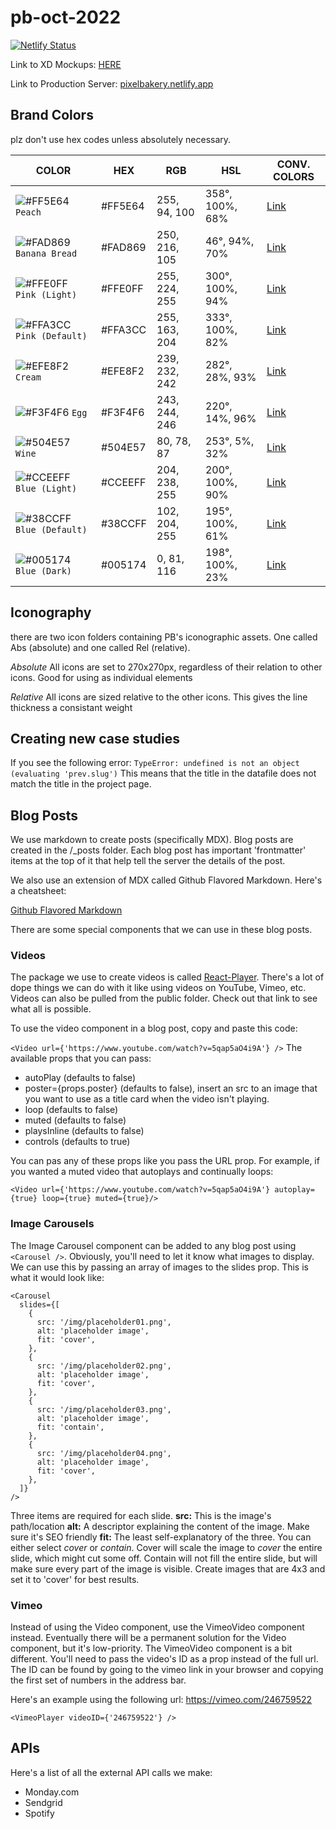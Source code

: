 # pb-oct-2022

[![Netlify Status](https://api.netlify.com/api/v1/badges/2f45400a-22ec-4fbf-a0e3-69be82b7aa1b/deploy-status)](https://app.netlify.com/sites/pixelbakery/deploys)

Link to XD Mockups: [HERE](https://xd.adobe.com/view/a95dc4ca-cea6-4af3-be90-78a0cef0a1dd-fc0e/)

Link to Production Server: [pixelbakery.netlify.app](https://pixelbakery.netlify.app)

## Brand Colors

plz don't use hex codes unless absolutely necessary.

| COLOR                                                                            | HEX     | RGB           | HSL             | CONV. COLORS                                               |
| -------------------------------------------------------------------------------- | ------- | ------------- | --------------- | ---------------------------------------------------------- |
| ![#FF5E64](https://via.placeholder.com/15/FF5E64/000000?text=+) `Peach`          | #FF5E64 | 255, 94, 100  | 358°, 100%, 68% | [Link](https://convertingcolors.com/hex-color-ED6969.html) |
| ![#FAD869](https://via.placeholder.com/15/FAD869/000000?text=+) `Banana Bread`   | #FAD869 | 250, 216, 105 | 46°, 94%, 70%   | [Link](https://convertingcolors.com/hex-color-F5D77A.html) |
| ![#FFE0FF](https://via.placeholder.com/15/FFE0FF/000000?text=+) `Pink (Light)`   | #FFE0FF | 255, 224, 255 | 300°, 100%, 94% | [Link](https://convertingcolors.com/hex-color-FFE0FF.html) |
| ![#FFA3CC](https://via.placeholder.com/15/FFA3CC/000000?text=+) `Pink (Default)` | #FFA3CC | 255, 163, 204 | 333°, 100%, 82% | [Link](https://convertingcolors.com/hex-color-F2A8CA.html) |
| ![#EFE8F2](https://via.placeholder.com/15/EFE8F2/000000?text=+) `Cream`          | #EFE8F2 | 239, 232, 242 | 282°, 28%, 93%  | [Link](https://convertingcolors.com/hex-color-EFE8F2.html) |
| ![#F3F4F6](https://via.placeholder.com/15/F3F4F6/000000?text=+) `Egg`            | #F3F4F6 | 243, 244, 246 | 220°, 14%, 96%  | [Link](https://convertingcolors.com/hex-color-F3F4F6.html) |
| ![#504E57](https://via.placeholder.com/15/504E57/000000?text=+) `Wine`           | #504E57 | 80, 78, 87    | 253°, 5%, 32%   | [Link](https://convertingcolors.com/hex-color-504E57.html) |
| ![#CCEEFF](https://via.placeholder.com/15/CCEEFF/000000?text=+) `Blue (Light)`   | #CCEEFF | 204, 238, 255 | 200°, 100%, 90% | [Link](https://convertingcolors.com/hex-color-CCEEFF.html) |
| ![#38CCFF](https://via.placeholder.com/15/38CCFF/000000?text=+) `Blue (Default)` | #38CCFF | 102, 204, 255 | 195°, 100%, 61% | [Link](https://convertingcolors.com/hex-color-66CCFF.html) |
| ![#005174](https://via.placeholder.com/15/005174/000000?text=+) `Blue (Dark)`    | #005174 | 0, 81, 116    | 198°, 100%, 23% | [Link](https://convertingcolors.com/hex-color-045171.html) |

## Iconography

there are two icon folders containing PB's iconographic assets. One called Abs (absolute) and one called Rel (relative).

_Absolute_
All icons are set to 270x270px, regardless of their relation to other icons. Good for using as individual elements

_Relative_
All icons are sized relative to the other icons. This gives the line thickness a consistant weight

## Creating new case studies

If you see the following error:
`TypeError: undefined is not an object (evaluating 'prev.slug')`
This means that the title in the datafile does not match the title in the project page.

## Blog Posts

We use markdown to create posts (specifically MDX). Blog posts are created in the /\_posts folder. Each blog post has important 'frontmatter' items at the top of it that help tell the server the details of the post.

We also use an extension of MDX called Github Flavored Markdown. Here's a cheatsheet:

[Github Flavored Markdown](https://github.com/adam-p/markdown-here/wiki/Markdown-Cheatsheet)

There are some special components that we can use in these blog posts.

### Videos

The package we use to create videos is called [React-Player](https://github.com/CookPete/react-player). There's a lot of dope things we can do with it like using videos on YouTube, Vimeo, etc. Videos can also be pulled from the public folder. Check out that link to see what all is possible.

To use the video component in a blog post, copy and paste this code:

`<Video url={'https://www.youtube.com/watch?v=5qap5aO4i9A'} />`
The available props that you can pass:

- autoPlay (defaults to false)
- poster={props.poster} (defaults to false), insert an src to an image that you want to use as a title card when the video isn't playing.
- loop (defaults to false)
- muted (defaults to false)
- playsInline (defaults to false)
- controls (defaults to true)

You can pas any of these props like you pass the URL prop. For example, if you wanted a muted video that autoplays and continually loops:

`<Video url={'https://www.youtube.com/watch?v=5qap5aO4i9A'} autoplay={true} loop={true} muted={true}/>`

### Image Carousels

The Image Carousel component can be added to any blog post using `<Carousel />`. Obviously, you'll need to let it know what images to display. We can use this by passing an array of images to the slides prop. This is what it would look like:

```
<Carousel
  slides={[
    {
      src: '/img/placeholder01.png',
      alt: 'placeholder image',
      fit: 'cover',
    },
    {
      src: '/img/placeholder02.png',
      alt: 'placeholder image',
      fit: 'cover',
    },
    {
      src: '/img/placeholder03.png',
      alt: 'placeholder image',
      fit: 'contain',
    },
    {
      src: '/img/placeholder04.png',
      alt: 'placeholder image',
      fit: 'cover',
    },
  ]}
/>
```

Three items are required for each slide.
**src:** This is the image's path/location
**alt:** A descriptor explaining the content of the image. Make sure it's SEO friendly
**fit:** The least self-explanatory of the three. You can either select _cover_ or _contain_. Cover will scale the image to _cover_ the entire slide, which might cut some off. Contain will not fill the entire slide, but will make sure every part of the image is visible. Create images that are 4x3 and set it to 'cover' for best results.

### Vimeo

Instead of using the Video component, use the VimeoVideo component instead. Eventually there will be a permanent solution for the Video component, but it's low-priority. The VimeoVideo component is a bit different. You'll need to pass the video's ID as a prop instead of the full url. The ID can be found by going to the vimeo link in your browser and copying the first set of numbers in the address bar.

Here's an example using the following url: https://vimeo.com/246759522

`<VimeoPlayer videoID={'246759522'} />`

## APIs

Here's a list of all the external API calls we make:

- Monday.com
- Sendgrid
- Spotify
